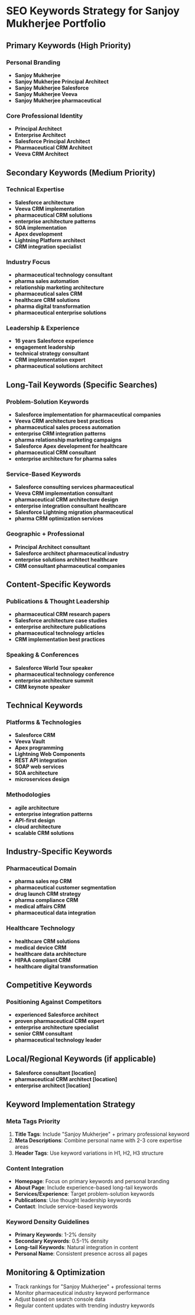 # SEO Keywords Strategy for Sanjoy Mukherjee Portfolio

## Primary Keywords (High Priority)

### Personal Branding
- **Sanjoy Mukherjee**
- **Sanjoy Mukherjee Principal Architect**
- **Sanjoy Mukherjee Salesforce**
- **Sanjoy Mukherjee Veeva**
- **Sanjoy Mukherjee pharmaceutical**

### Core Professional Identity
- **Principal Architect**
- **Enterprise Architect**
- **Salesforce Principal Architect**
- **Pharmaceutical CRM Architect**
- **Veeva CRM Architect**

## Secondary Keywords (Medium Priority)

### Technical Expertise
- **Salesforce architecture**
- **Veeva CRM implementation**
- **pharmaceutical CRM solutions**
- **enterprise architecture patterns**
- **SOA implementation**
- **Apex development**
- **Lightning Platform architect**
- **CRM integration specialist**

### Industry Focus
- **pharmaceutical technology consultant**
- **pharma sales automation**
- **relationship marketing architecture**
- **pharmaceutical sales CRM**
- **healthcare CRM solutions**
- **pharma digital transformation**
- **pharmaceutical enterprise solutions**

### Leadership & Experience
- **16 years Salesforce experience**
- **engagement leadership**
- **technical strategy consultant**
- **CRM implementation expert**
- **pharmaceutical solutions architect**

## Long-Tail Keywords (Specific Searches)

### Problem-Solution Keywords
- **Salesforce implementation for pharmaceutical companies**
- **Veeva CRM architecture best practices**
- **pharmaceutical sales process automation**
- **enterprise CRM integration patterns**
- **pharma relationship marketing campaigns**
- **Salesforce Apex development for healthcare**
- **pharmaceutical CRM consultant**
- **enterprise architecture for pharma sales**

### Service-Based Keywords
- **Salesforce consulting services pharmaceutical**
- **Veeva CRM implementation consultant**
- **pharmaceutical CRM architecture design**
- **enterprise integration consultant healthcare**
- **Salesforce Lightning migration pharmaceutical**
- **pharma CRM optimization services**

### Geographic + Professional
- **Principal Architect consultant**
- **Salesforce architect pharmaceutical industry**
- **enterprise solutions architect healthcare**
- **CRM consultant pharmaceutical companies**

## Content-Specific Keywords

### Publications & Thought Leadership
- **pharmaceutical CRM research papers**
- **Salesforce architecture case studies**
- **enterprise architecture publications**
- **pharmaceutical technology articles**
- **CRM implementation best practices**

### Speaking & Conferences
- **Salesforce World Tour speaker**
- **pharmaceutical technology conference**
- **enterprise architecture summit**
- **CRM keynote speaker**

## Technical Keywords

### Platforms & Technologies
- **Salesforce CRM**
- **Veeva Vault**
- **Apex programming**
- **Lightning Web Components**
- **REST API integration**
- **SOAP web services**
- **SOA architecture**
- **microservices design**

### Methodologies
- **agile architecture**
- **enterprise integration patterns**
- **API-first design**
- **cloud architecture**
- **scalable CRM solutions**

## Industry-Specific Keywords

### Pharmaceutical Domain
- **pharma sales rep CRM**
- **pharmaceutical customer segmentation**
- **drug launch CRM strategy**
- **pharma compliance CRM**
- **medical affairs CRM**
- **pharmaceutical data integration**

### Healthcare Technology
- **healthcare CRM solutions**
- **medical device CRM**
- **healthcare data architecture**
- **HIPAA compliant CRM**
- **healthcare digital transformation**

## Competitive Keywords

### Positioning Against Competitors
- **experienced Salesforce architect**
- **proven pharmaceutical CRM expert**
- **enterprise architecture specialist**
- **senior CRM consultant**
- **pharmaceutical technology leader**

## Local/Regional Keywords (if applicable)
- **Salesforce consultant [location]**
- **pharmaceutical CRM architect [location]**
- **enterprise architect [location]**

## Keyword Implementation Strategy

### Meta Tags Priority
1. **Title Tags**: Include "Sanjoy Mukherjee" + primary professional keyword
2. **Meta Descriptions**: Combine personal name with 2-3 core expertise areas
3. **Header Tags**: Use keyword variations in H1, H2, H3 structure

### Content Integration
- **Homepage**: Focus on primary keywords and personal branding
- **About Page**: Include experience-based long-tail keywords
- **Services/Experience**: Target problem-solution keywords
- **Publications**: Use thought leadership keywords
- **Contact**: Include service-based keywords

### Keyword Density Guidelines
- **Primary Keywords**: 1-2% density
- **Secondary Keywords**: 0.5-1% density
- **Long-tail Keywords**: Natural integration in content
- **Personal Name**: Consistent presence across all pages

## Monitoring & Optimization
- Track rankings for "Sanjoy Mukherjee" + professional terms
- Monitor pharmaceutical industry keyword performance
- Adjust based on search console data
- Regular content updates with trending industry keywords